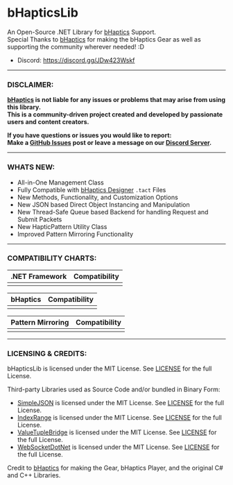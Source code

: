 # bHapticsLib
An Open-Source .NET Library for [bHaptics](https://www.bhaptics.com) Support.  
Special Thanks to [bHaptics](https://www.bhaptics.com) for making the bHaptics Gear as well as supporting the community wherever needed! :D  

- Discord: https://discord.gg/JDw423Wskf

---

### DISCLAIMER:

**[bHaptics](https://www.bhaptics.com) is not liable for any issues or problems that may arise from using this library.**  
**This is a community-driven project created and developed by passionate users and content creators.**  
  
**If you have questions or issues you would like to report:**  
**Make a [GitHub Issues](https://github.com/HerpDerpinstine/bHapticsLib/issues) post or leave a message on our [Discord Server](https://discord.gg/JDw423Wskf).**  

---
  
### WHATS NEW:
  
- All-in-One Management Class
- Fully Compatible with [bHaptics Designer](https://designer.bhaptics.com/) ``.tact`` Files
- New Methods, Functionality, and Customization Options
- New JSON based Direct Object Instancing and Manipulation
- New Thread-Safe Queue based Backend for handling Request and Submit Packets
- New HapticPattern Utility Class
- Improved Pattern Mirroring Functionality

---

### COMPATIBILITY CHARTS:

| .NET Framework | Compatibility |
| - | - |
| | |

| bHaptics | Compatibility |
| - | - |	
| | |

| Pattern Mirroring | Compatibility |
| - | - |	
| | |

---
  
### LICENSING & CREDITS:  
  
bHapticsLib is licensed under the MIT License. See [LICENSE](https://github.com/HerpDerpinstine/bHapticsLib/blob/master/LICENSE.md) for the full License.  
  
Third-party Libraries used as Source Code and/or bundled in Binary Form:  
- [SimpleJSON](https://github.com/Bunny83/SimpleJSON) is licensed under the MIT License. See [LICENSE](https://github.com/Bunny83/SimpleJSON/blob/master/LICENSE) for the full License.  
- [IndexRange](https://github.com/bgrainger/IndexRange) is licensed under the MIT License. See [LICENSE](https://github.com/bgrainger/IndexRange/blob/master/LICENSE) for the full License.  
- [ValueTupleBridge](https://github.com/OrangeCube/MinimumAsyncBridge) is licensed under the MIT License. See [LICENSE](https://github.com/OrangeCube/MinimumAsyncBridge/blob/master/LICENSE) for the full License.  
- [WebSocketDotNet](https://github.com/SamboyCoding/WebSocketDotNet) is licensed under the MIT License. See [LICENSE](https://github.com/SamboyCoding/WebSocketDotNet/blob/master/LICENSE) for the full License.  
  
Credit to [bHaptics](https://www.bhaptics.com) for making the Gear, bHaptics Player, and the original C# and C++ Libraries. 